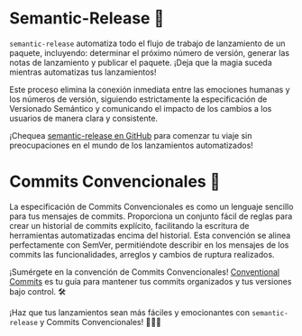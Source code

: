 # Semantic-Release 🚀

`semantic-release` automatiza todo el flujo de trabajo de lanzamiento de un paquete, incluyendo: determinar el próximo número de versión, generar las notas de lanzamiento y publicar el paquete. ¡Deja que la magia suceda mientras automatizas tus lanzamientos!

Este proceso elimina la conexión inmediata entre las emociones humanas y los números de versión, siguiendo estrictamente la especificación de Versionado Semántico y comunicando el impacto de los cambios a los usuarios de manera clara y consistente.

¡Chequea [semantic-release en GitHub](https://github.com/semantic-release/semantic-release) para comenzar tu viaje sin preocupaciones en el mundo de los lanzamientos automatizados!

# Commits Convencionales 📝

La especificación de Commits Convencionales es como un lenguaje sencillo para tus mensajes de commits. Proporciona un conjunto fácil de reglas para crear un historial de commits explícito, facilitando la escritura de herramientas automatizadas encima del historial. Esta convención se alinea perfectamente con SemVer, permitiéndote describir en los mensajes de los commits las funcionalidades, arreglos y cambios de ruptura realizados.

¡Sumérgete en la convención de Commits Convencionales! [Conventional Commits](https://www.conventionalcommits.org/es/v1.0.0/) es tu guía para mantener tus commits organizados y tus versiones bajo control. 🛠️

¡Haz que tus lanzamientos sean más fáciles y emocionantes con `semantic-release` y Commits Convencionales! 👩‍💻🚀
  
